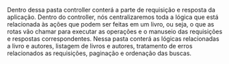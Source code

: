 Dentro dessa pasta controller conterá a parte de requisição e resposta da aplicação. Dentro do controller, nós centralizaremos toda a lógica que está relacionada às ações que podem ser feitas em um livro, ou seja, o que as rotas vão chamar para executar as operações e o manuseio das requisições e respostas correspondentes. Nessa pasta conterá as lógicas relacionadas a livro e autores, listagem de livros e autores, tratamento de erros relacionados as requisições, paginação e ordenação das buscas.